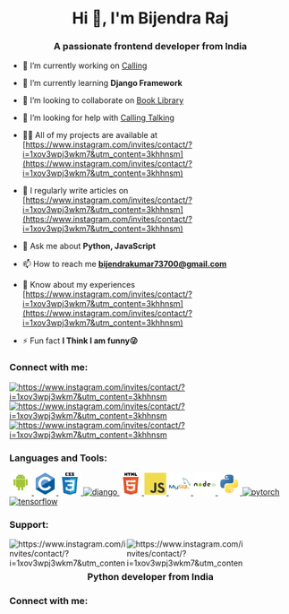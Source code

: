 
<h1 align="center">Hi 👋, I'm Bijendra Raj</h1>
<h3 align="center">A passionate frontend developer from India</h3>

- 🔭 I’m currently working on [Calling](https://www.instagram.com/invites/contact/?i=1xov3wpj3wkm7&utm_content=3khhnsm)

- 🌱 I’m currently learning **Django Framework**

- 👯 I’m looking to collaborate on [Book Library](https://www.instagram.com/invites/contact/?i=1xov3wpj3wkm7&utm_content=3khhnsm)

- 🤝 I’m looking for help with [Calling Talking](https://www.instagram.com/invites/contact/?i=1xov3wpj3wkm7&utm_content=3khhnsm)

- 👨‍💻 All of my projects are available at [https://www.instagram.com/invites/contact/?i=1xov3wpj3wkm7&utm_content=3khhnsm](https://www.instagram.com/invites/contact/?i=1xov3wpj3wkm7&utm_content=3khhnsm)

- 📝 I regularly write articles on [https://www.instagram.com/invites/contact/?i=1xov3wpj3wkm7&utm_content=3khhnsm](https://www.instagram.com/invites/contact/?i=1xov3wpj3wkm7&utm_content=3khhnsm)

- 💬 Ask me about **Python, JavaScript**

- 📫 How to reach me **bijendrakumar73700@gmail.com**

- 📄 Know about my experiences [https://www.instagram.com/invites/contact/?i=1xov3wpj3wkm7&utm_content=3khhnsm](https://www.instagram.com/invites/contact/?i=1xov3wpj3wkm7&utm_content=3khhnsm)

- ⚡ Fun fact **I Think I am funny😜**

<h3 align="left">Connect with me:</h3>
<p align="left">
<a href="https://codepen.io/https://www.instagram.com/invites/contact/?i=1xov3wpj3wkm7&utm_content=3khhnsm" target="blank"><img align="center" src="https://raw.githubusercontent.com/rahuldkjain/github-profile-readme-generator/master/src/images/icons/Social/codepen.svg" alt="https://www.instagram.com/invites/contact/?i=1xov3wpj3wkm7&utm_content=3khhnsm" height="30" width="40" /></a>
<a href="https://dev.to/https://www.instagram.com/invites/contact/?i=1xov3wpj3wkm7&utm_content=3khhnsm" target="blank"><img align="center" src="https://raw.githubusercontent.com/rahuldkjain/github-profile-readme-generator/master/src/images/icons/Social/devto.svg" alt="https://www.instagram.com/invites/contact/?i=1xov3wpj3wkm7&utm_content=3khhnsm" height="30" width="40" /></a>
<a href="https://instagram.com/https://www.instagram.com/invites/contact/?i=1xov3wpj3wkm7&utm_content=3khhnsm" target="blank"><img align="center" src="https://raw.githubusercontent.com/rahuldkjain/github-profile-readme-generator/master/src/images/icons/Social/instagram.svg" alt="https://www.instagram.com/invites/contact/?i=1xov3wpj3wkm7&utm_content=3khhnsm" height="30" width="40" /></a>
</p>

<h3 align="left">Languages and Tools:</h3>
<p align="left"> <a href="https://developer.android.com" target="_blank" rel="noreferrer"> <img src="https://raw.githubusercontent.com/devicons/devicon/master/icons/android/android-original-wordmark.svg" alt="android" width="40" height="40"/> </a> <a href="https://www.cprogramming.com/" target="_blank" rel="noreferrer"> <img src="https://raw.githubusercontent.com/devicons/devicon/master/icons/c/c-original.svg" alt="c" width="40" height="40"/> </a> <a href="https://www.w3schools.com/css/" target="_blank" rel="noreferrer"> <img src="https://raw.githubusercontent.com/devicons/devicon/master/icons/css3/css3-original-wordmark.svg" alt="css3" width="40" height="40"/> </a> <a href="https://www.djangoproject.com/" target="_blank" rel="noreferrer"> <img src="https://cdn.worldvectorlogo.com/logos/django.svg" alt="django" width="40" height="40"/> </a> <a href="https://www.w3.org/html/" target="_blank" rel="noreferrer"> <img src="https://raw.githubusercontent.com/devicons/devicon/master/icons/html5/html5-original-wordmark.svg" alt="html5" width="40" height="40"/> </a> <a href="https://developer.mozilla.org/en-US/docs/Web/JavaScript" target="_blank" rel="noreferrer"> <img src="https://raw.githubusercontent.com/devicons/devicon/master/icons/javascript/javascript-original.svg" alt="javascript" width="40" height="40"/> </a> <a href="https://www.mysql.com/" target="_blank" rel="noreferrer"> <img src="https://raw.githubusercontent.com/devicons/devicon/master/icons/mysql/mysql-original-wordmark.svg" alt="mysql" width="40" height="40"/> </a> <a href="https://nodejs.org" target="_blank" rel="noreferrer"> <img src="https://raw.githubusercontent.com/devicons/devicon/master/icons/nodejs/nodejs-original-wordmark.svg" alt="nodejs" width="40" height="40"/> </a> <a href="https://www.python.org" target="_blank" rel="noreferrer"> <img src="https://raw.githubusercontent.com/devicons/devicon/master/icons/python/python-original.svg" alt="python" width="40" height="40"/> </a> <a href="https://pytorch.org/" target="_blank" rel="noreferrer"> <img src="https://www.vectorlogo.zone/logos/pytorch/pytorch-icon.svg" alt="pytorch" width="40" height="40"/> </a> <a href="https://www.tensorflow.org" target="_blank" rel="noreferrer"> <img src="https://www.vectorlogo.zone/logos/tensorflow/tensorflow-icon.svg" alt="tensorflow" width="40" height="40"/> </a> </p>

<h3 align="left">Support:</h3>
<p><a href="https://www.buymeacoffee.com/https://www.instagram.com/invites/contact/?i=1xov3wpj3wkm7&utm_content=3khhnsm"> <img align="left" src="https://cdn.buymeacoffee.com/buttons/v2/default-yellow.png" height="50" width="210" alt="https://www.instagram.com/invites/contact/?i=1xov3wpj3wkm7&utm_content=3khhnsm" /></a><a href="https://ko-fi.com/https://www.instagram.com/invites/contact/?i=1xov3wpj3wkm7&utm_content=3khhnsm"> <img align="left" src="https://cdn.ko-fi.com/cdn/kofi3.png?v=3" height="50" width="210" alt="https://www.instagram.com/invites/contact/?i=1xov3wpj3wkm7&utm_content=3khhnsm" ></a></p><br></br>

<h3 align="center">Python developer from India</h3><p aglin="center"></p>

<h3 align="left">Connect with me:</h3>
<p align="left">
</p>
